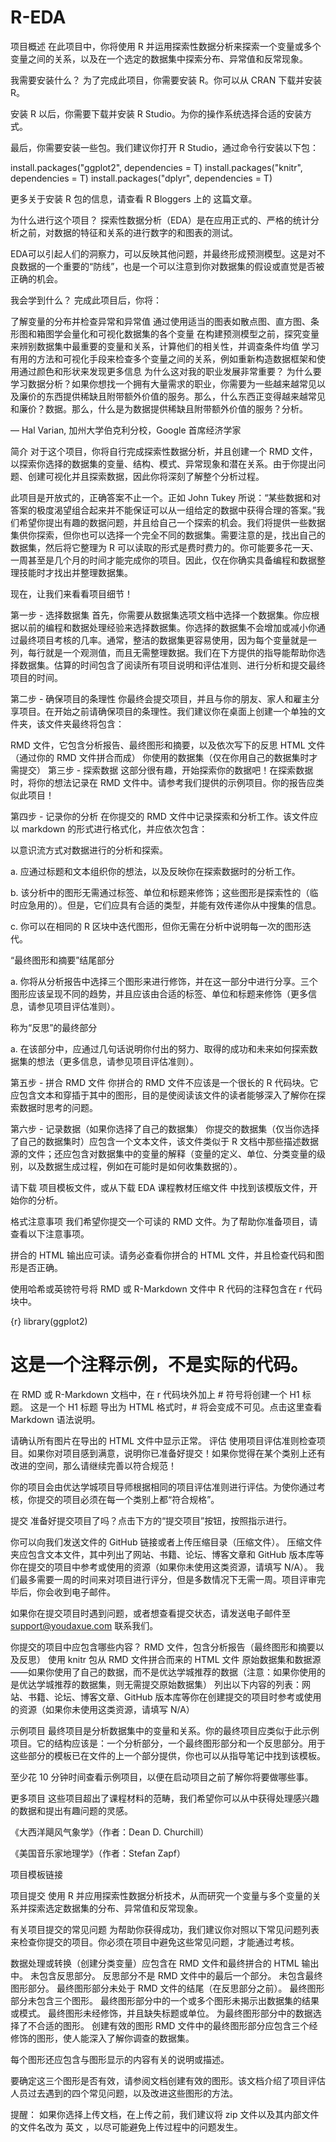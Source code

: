 # R-EDA
项目概述
在此项目中，你将使用 R 并运用探索性数据分析来探索一个变量或多个变量之间的关系，以及在一个选定的数据集中探索分布、异常值和反常现象。

我需要安装什么？
为了完成此项目，你需要安装 R。你可以从 CRAN 下载并安装 R。

安装 R 以后，你需要下载并安装 R Studio。为你的操作系统选择合适的安装方式。

最后，你需要安装一些包。我们建议你打开 R Studio，通过命令行安装以下包：


install.packages("ggplot2", dependencies = T) 
install.packages("knitr", dependencies = T)
install.packages("dplyr", dependencies = T)

更多关于安装 R 包的信息，请查看 R Bloggers 上的 这篇文章。

为什么进行这个项目？
探索性数据分析（EDA）是在应用正式的、严格的统计分析之前，对数据的特征和关系的进行数字的和图表的测试。

EDA可以引起人们的洞察力，可以反映其他问题，并最终形成预测模型。这是对不良数据的一个重要的“防线”，也是一个可以注意到你对数据集的假设或直觉是否被正确的机会。

我会学到什么？
完成此项目后，你将：

了解变量的分布并检查异常和异常值
通过使用适当的图表如散点图、直方图、条形图和箱图学会量化和可视化数据集的各个变量
在构建预测模型之前，探究变量来辨别数据集中最重要的变量和关系，计算他们的相关性，并调查条件均值
学习有用的方法和可视化手段来检查多个变量之间的关系，例如重新构造数据框架和使用通过颜色和形状来发现更多信息
为什么这对我的职业发展非常重要？
为什么要学习数据分析？如果你想找一个拥有大量需求的职业，你需要为一些越来越常见以及廉价的东西提供稀缺且附带额外价值的服务。那么，什么东西正变得越来越常见和廉价？数据。那么，什么是为数据提供稀缺且附带额外价值的服务？分析。

— Hal Varian, 加州大学伯克利分校，Google 首席经济学家

简介
对于这个项目，你将自行完成探索性数据分析，并且创建一个 RMD 文件，以探索你选择的数据集的变量、结构、模式、异常现象和潜在关系。由于你提出问题、创建可视化并且探索数据，因此你将深刻了解整个分析过程。

此项目是开放式的，正确答案不止一个。正如 John Tukey 所说：“某些数据和对答案的极度渴望组合起来并不能保证可以从一组给定的数据中获得合理的答案。”我们希望你提出有趣的数据问题，并且给自己一个探索的机会。我们将提供一些数据集供你探索，但你也可以选择一个完全不同的数据集。需要注意的是，找出自己的数据集，然后将它整理为 R 可以读取的形式是费时费力的。你可能要多花一天、一周甚至是几个月的时间才能完成你的项目。因此，仅在你确实具备编程和数据整理技能时才找出并整理数据集。

现在，让我们来看看项目细节！

第一步 - 选择数据集
首先，你需要从数据集选项文档中选择一个数据集。你应根据以前的编程和数据处理经验来选择数据集。你选择的数据集不会增加或减小你通过最终项目考核的几率。通常，整洁的数据集更容易使用，因为每个变量就是一列，每行就是一个观测值，而且无需整理数据。我们在下方提供的指导能帮助你选择数据集。估算的时间包含了阅读所有项目说明和评估准则、进行分析和提交最终项目的时间。

第二步 - 确保项目的条理性
你最终会提交项目，并且与你的朋友、家人和雇主分享项目。在开始之前请确保项目的条理性。我们建议你在桌面上创建一个单独的文件夹，该文件夹最终将包含：

RMD 文件，它包含分析报告、最终图形和摘要，以及依次写下的反思
HTML 文件（通过你的 RMD 文件拼合而成）
你使用的数据集（仅在你用自己的数据集时才需提交）
第三步 - 探索数据
这部分很有趣，开始探索你的数据吧！在探索数据时，将你的想法记录在 RMD 文件中。请参考我们提供的示例项目。你的报告应类似此项目！

第四步 - 记录你的分析
在你提交的 RMD 文件中记录探索和分析工作。该文件应以 markdown 的形式进行格式化，并应依次包含：

以意识流方式对数据进行的分析和探索。

a. 应通过标题和文本组织你的想法，以及反映你在探索数据时的分析工作。

b. 该分析中的图形无需通过标签、单位和标题来修饰；这些图形是探索性的（临时应急用的）。但是，它们应具有合适的类型，并能有效传递你从中搜集的信息。

c. 你可以在相同的 R 区块中迭代图形，但你无需在分析中说明每一次的图形迭代。

“最终图形和摘要”结尾部分

a. 你将从分析报告中选择三个图形来进行修饰，并在这一部分中进行分享。三个图形应该呈现不同的趋势，并且应该由合适的标签、单位和标题来修饰（更多信息，请参见项目评估准则）。

称为“反思”的最终部分

a. 在该部分中，应通过几句话说明你付出的努力、取得的成功和未来如何探索数据集的想法（更多信息，请参见项目评估准则）。

第五步 - 拼合 RMD 文件
你拼合的 RMD 文件不应该是一个很长的 R 代码块。它应包含文本和穿插于其中的图形，目的是使阅读该文件的读者能够深入了解你在探索数据时思考的问题。

第六步 - 记录数据（如果你选择了自己的数据集）
你提交的数据集（仅当你选择了自己的数据集时）应包含一个文本文件，该文件类似于 R 文档中那些描述数据源的文件；还应包含对数据集中的变量的解释（变量的定义、单位、分类变量的级别，以及数据生成过程，例如在可能时是如何收集数据的）。

请下载 项目模板文件，或从下载 EDA 课程教材压缩文件 中找到该模版文件，开始你的分析。

格式注意事项
我们希望你提交一个可读的 RMD 文件。为了帮助你准备项目，请查看以下注意事项。

拼合的 HTML 输出应可读。请务必查看你拼合的 HTML 文件，并且检查代码和图形是否正确。

使用哈希或英镑符号将 RMD 或 R-Markdown 文件中 R 代码的注释包含在 r 代码块中。

{r}
library(ggplot2)
# 这是一个注释示例，不是实际的代码。

在 RMD 或 R-Markdown 文档中，在 r 代码块外加上 # 符号将创建一个 H1 标题。
这是一个 H1 标题
导出为 HTML 格式时，# 将会变成不可见。点击这里查看 Markdown 语法说明。

请确认所有图片在导出的 HTML 文件中显示正常。
评估
使用项目评估准则检查项目。如果你对项目感到满意，说明你已准备好提交！如果你觉得在某个类别上还有改进的空间，那么请继续完善以符合规范！

你的项目会由优达学城项目导师根据相同的项目评估准则进行评估。为使你通过考核，你提交的项目必须在每一个类别上都“符合规格”。

提交
准备好提交项目了吗？点击下方的“提交项目”按钮，按照指示进行。

你可以向我们发送文件的 GitHub 链接或者上传压缩目录（压缩文件）。
压缩文件夹应包含文本文件，其中列出了网站、书籍、论坛、博客文章和 GitHub 版本库等你在提交的项目中参考或使用的资源（如果你未使用这类资源，请填写 N/A）。
我们最多需要一周的时间来对项目进行评分，但是多数情况下无需一周。项目评审完毕后，你会收到电子邮件。

如果你在提交项目时遇到问题，或者想查看提交状态，请发送电子邮件至 support@youdaxue.com 联系我们。

你提交的项目中应包含哪些内容？
RMD 文件，包含分析报告（最终图形和摘要以及反思）
使用 knitr 包从 RMD 文件拼合而来的 HTML 文件
原始数据集和数据源——如果你使用了自己的数据，而不是优达学城推荐的数据（注意：如果你使用的是优达学城推荐的数据集，则无需提交原始数据集）
列出以下内容的列表：网站、书籍、论坛、博客文章、GitHub 版本库等你在创建提交的项目时参考或使用的资源（如果你未使用这类资源，请填写 N/A）

示例项目
最终项目是分析数据集中的变量和关系。你的最终项目应类似于此示例项目。它的结构应该是：一个分析部分，一个最终图形部分和一个反思部分。用于这些部分的模板已在文件的上一个部分提供，你也可以从指导笔记中找到该模板。

至少花 10 分钟时间查看示例项目，以便在启动项目之前了解你将要做哪些事。

更多项目
这些项目超出了课程材料的范畴，我们希望你可以从中获得处理感兴趣的数据和提出有趣问题的灵感。

《大西洋飓风气象学》（作者：Dean D. Churchill）

《美国音乐家地理学》（作者：Stefan Zapf）

项目模板链接

项目提交
使用 R 并应用探索性数据分析技术，从而研究一个变量与多个变量的关系并探索选定数据集的分布、异常值和反常现象。

有关项目提交的常见问题
为帮助你获得成功，我们建议你对照以下常见问题列表来检查你提交的项目。你必须在项目中避免这些常见问题，才能通过考核。

数据处理或转换（创建分类变量）应包含在 RMD 文件和最终拼合的 HTML 输出中。
未包含反思部分。
反思部分不是 RMD 文件中的最后一个部分。
未包含最终图形部分。
最终图形部分未处于 RMD 文件的结尾（在反思部分之前）。
最终图形部分未包含三个图形。
最终图形部分中的一个或多个图形未揭示出数据集的结果或模式。
最终图形未经修饰，并且缺失标题或单位。
为最终图形部分中的数据选择了不合适的图形。
创建有效的图形
RMD 文件中的最终图形部分应包含三个经修饰的图形，使人能深入了解你调查的数据集。

每个图形还应包含与图形显示的内容有关的说明或描述。

要确定这三个图形是否有效，请参阅文档创建有效的图形。该文档介绍了项目评估人员过去遇到的四个常见问题，以及改进这些图形的方法。

提醒： 如果你选择上传文档，在上传之前，我们建议将 zip 文件以及其内部文件的文件名改为 英文 ，以尽可能避免上传过程中的问题发生。

